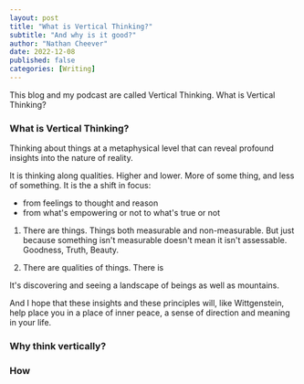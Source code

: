 ```yaml
---
layout: post
title: "What is Vertical Thinking?"
subtitle: "And why is it good?" 
author: "Nathan Cheever"
date: 2022-12-08
published: false
categories: [Writing]
---
```


This blog and my podcast are called Vertical Thinking. 
What is Vertical Thinking?

### What is Vertical Thinking?

Thinking about things at a metaphysical level that can reveal profound insights into the nature of reality. 

It is thinking along qualities. Higher and lower. More of some thing, and less of something. 
It is the a shift in focus:
- from feelings to thought and reason
- from what's empowering or not to what's true or not

1. There are things. Things both measurable and non-measurable. But just because something isn't measurable doesn't mean it isn't assessable.
Goodness, Truth, Beauty. 

2. There are qualities of things. There is 

It's discovering and seeing a landscape of beings as well as mountains.

And I hope that these insights and these principles will, like Wittgenstein, help place you in a place of inner peace, a sense of direction and meaning in your life. 

### Why think vertically?

### How